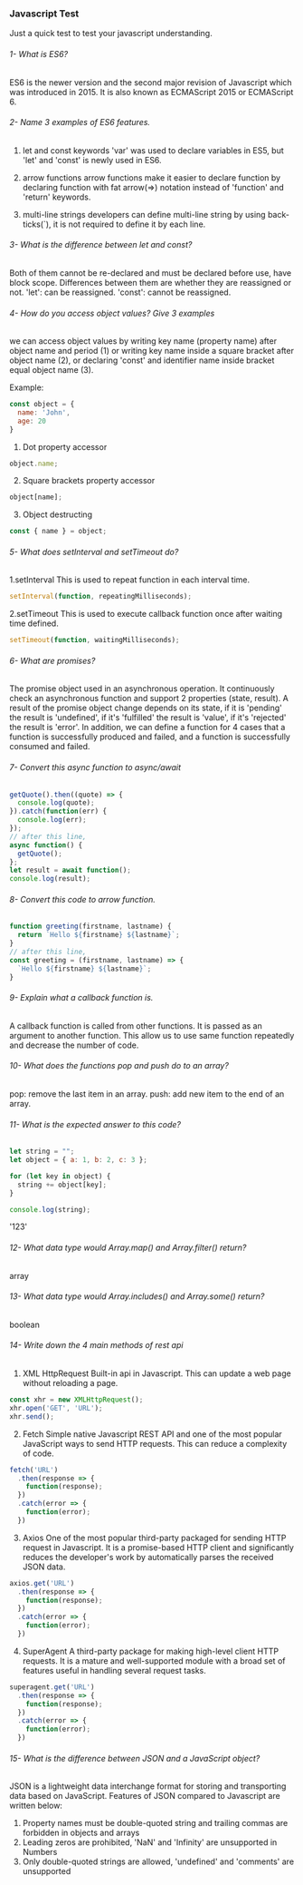 ### Javascript Test

Just a quick test to test your javascript understanding.

###### 1- What is ES6?
ES6 is the newer version and the second major revision of Javascript which was introduced in 2015. It is also known as ECMAScript 2015 or ECMAScript 6.

###### 2- Name 3 examples of ES6 features.
1. let and const keywords
'var' was used to declare variables in ES5, but 'let' and 'const' is newly used in ES6.

2. arrow functions
arrow functions make it easier to declare function by declaring function with fat arrow(=>) notation instead of 'function' and 'return' keywords.

3. multi-line strings
developers can define multi-line string by using back-ticks(`), it is not required to define it by each line.

###### 3- What is the difference between let and const?
Both of them cannot be re-declared and must be declared before use, have block scope. Differences between them are whether they are reassigned or not.
'let': can be reassigned.
'const': cannot be reassigned.

###### 4- How do you access object values? Give 3 examples
we can access object values by writing key name (property name) after object name and period (1) or writing key name inside a square bracket after object name (2), or declaring 'const' and identifier name inside bracket equal object name (3).

Example:
```js
const object = {
  name: 'John',
  age: 20
}
```
1. Dot property accessor
```js
object.name;
```
2. Square brackets property accessor
```js
object[name];
```
3. Object destructing
```js
const { name } = object;
```

###### 5- What does setInterval and setTimeout do?
1.setInterval
This is used to repeat function in each interval time.
```js
setInterval(function, repeatingMilliseconds);
```

2.setTimeout
This is used to execute callback function once after waiting time defined.
```js
setTimeout(function, waitingMilliseconds);
```

###### 6- What are promises?
The promise object used in an asynchronous operation. It continuously check an asynchronous function and support 2 properties (state, result). A result of the promise object change depends on its state, if it is 'pending' the result is 'undefined', if it's 'fulfilled' the result is 'value', if it's 'rejected' the result is 'error'. 
In addition, we can define a function for 4 cases that a function is successfully produced and failed, and a function is successfully consumed and failed.

###### 7- Convert this async function to async/await

```js
getQuote().then((quote) => {
  console.log(quote);
}).catch(function(err) {
  console.log(err);
});
// after this line,
async function() {
  getQuote();
};
let result = await function(); 
console.log(result);
```
  
###### 8- Convert this code to arrow function.

```js
function greeting(firstname, lastname) {
  return `Hello ${firstname} ${lastname}`;
}
// after this line,
const greeting = (firstname, lastname) => {
  `Hello ${firstname} ${lastname}`;
}

```

###### 9- Explain what a callback function is.
A callback function is called from other functions. It is passed as an argument to another function. This allow us to use same function repeatedly and decrease the number of code.

###### 10- What does the functions pop and push do to an array?
pop: remove the last item in an array.
push: add new item to the end of an array.

###### 11- What is the expected answer to this code?

```js
let string = "";
let object = { a: 1, b: 2, c: 3 };

for (let key in object) {
  string += object[key];
}

console.log(string);
```
'123'

###### 12- What data type would Array.map() and Array.filter() return?
array

###### 13- What data type would Array.includes() and Array.some() return?
boolean

###### 14- Write down the 4 main methods of rest api
1. XML HttpRequest
Built-in api in Javascript. This can update a web page without reloading a page.
```js
const xhr = new XMLHttpRequest();
xhr.open('GET', 'URL');
xhr.send();
```

2. Fetch
Simple native Javascript REST API and one of the most popular JavaScript ways to send HTTP requests. This can reduce a complexity of code.
```js
fetch('URL')
  .then(response => {
    function(response);
  })
  .catch(error => {
    function(error);
  })
```
3. Axios
One of the most popular third-party packaged for sending HTTP request in Javascript. It is a promise-based HTTP client and significantly reduces the developer's work by automatically parses the received JSON data.
```js
axios.get('URL')
  .then(response => {
    function(response);
  })
  .catch(error => {
    function(error);
  })
```
4. SuperAgent
A third-party package for making high-level client HTTP requests. It is a mature and well-supported module with a broad set of features useful in handling several request tasks.
```js
superagent.get('URL')
  .then(response => {
    function(response);
  })
  .catch(error => {
    function(error);
  })
```

###### 15- What is the difference between JSON and a JavaScript object?
JSON is a lightweight data interchange format for storing and transporting data based on JavaScript. 
Features of JSON compared to Javascript are written below:
1. Property names must be double-quoted string and trailing commas are forbidden in objects and arrays
2. Leading zeros are prohibited, 'NaN' and 'Infinity' are unsupported in Numbers
3. Only double-quoted strings are allowed, 'undefined' and 'comments' are unsupported